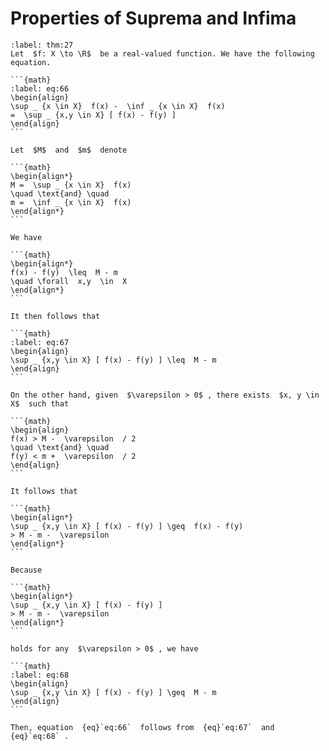 # Properties of Suprema and Infima

````{prf:theorem}
:label: thm:27
Let  $f: X \to \R$  be a real-valued function. We have the following equation.

```{math}
:label: eq:66
\begin{align}
\sup _ {x \in X}  f(x) -  \inf _ {x \in X}  f(x)
=  \sup _ {x,y \in X} [ f(x) - f(y) ]
\end{align}
```
````

````{prf:proof}
Let  $M$  and  $m$  denote

```{math}
\begin{align*}
M =  \sup _ {x \in X}  f(x)
\quad \text{and} \quad
m =  \inf _ {x \in X}  f(x)
\end{align*}
```

We have

```{math}
\begin{align*}
f(x) - f(y)  \leq  M - m
\quad \forall  x,y  \in  X
\end{align*}
```

It then follows that

```{math}
:label: eq:67
\begin{align}
\sup _ {x,y \in X} [ f(x) - f(y) ] \leq  M - m
\end{align}
```

On the other hand, given  $\varepsilon > 0$ , there exists  $x, y \in X$  such that

```{math}
\begin{align}
f(x) > M -  \varepsilon  / 2
\quad \text{and} \quad
f(y) < m +  \varepsilon  / 2
\end{align}
```

It follows that

```{math}
\begin{align*}
\sup _ {x,y \in X} [ f(x) - f(y) ] \geq  f(x) - f(y)
> M - m -  \varepsilon
\end{align*}
```

Because

```{math}
\begin{align*}
\sup _ {x,y \in X} [ f(x) - f(y) ]
> M - m -  \varepsilon
\end{align*}
```

holds for any  $\varepsilon > 0$ , we have

```{math}
:label: eq:68
\begin{align}
\sup _ {x,y \in X} [ f(x) - f(y) ] \geq  M - m
\end{align}
```

Then, equation  {eq}`eq:66`  follows from  {eq}`eq:67`  and  {eq}`eq:68` .
````
